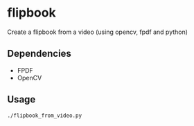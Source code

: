 # flipbook

Create a flipbook from a video (using opencv, fpdf and python)

## Dependencies

- FPDF
- OpenCV

## Usage

    ./flipbook_from_video.py